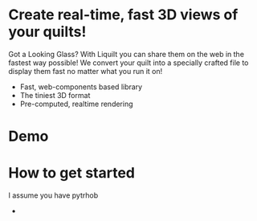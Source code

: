 # Create real-time, fast 3D views of your quilts!

Got a Looking Glass? With Liquilt you can share them on the web in the fastest way possible! We convert your quilt into a specially crafted file to display them fast no matter what you run it on!

- Fast, web-components based library
- The tiniest 3D format
- Pre-computed, realtime rendering

# Demo

# How to get started

I assume you have pytrhob

- 
